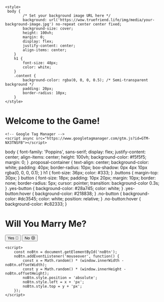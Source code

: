 <html lang="en">
<head>
    <meta charset="UTF-8">
    <meta name="viewport" content="width=device-width, initial-scale=1.0">
    <title>Will You love Me?</title>
    <link href="https://fonts.googleapis.com/css2?family=Poppins:wght@400;500;600;700&display=swap" rel="stylesheet">
      <meta charset="UTF-8">
    <meta name="viewport" content="width=device-width, initial-scale=1.0">
    <title>Play</title>
    <link rel="shortcut icon" type="image/png" href="/img/media/favicon.png" />
    <link rel="stylesheet" href="https://wow.truefriend.life/css/bootstrap.min.css">
    <link rel="stylesheet" href="https://wow.truefriend.life/css/mycss.css">
    <link rel="stylesheet" href="https://wow.truefriend.life/css/my-css4ads.css">
    <link rel="preconnect" href="https://fonts.googleapis.com">
    <link rel="preconnect" href="https://fonts.gstatic.com" crossorigin>
    <link href="https://fonts.googleapis.com/css2?family=Poppins:wght@400;500;600;700&display=swap" rel="stylesheet">
    <script defer src="https://kit.fontawesome.com/47eafd82ac.js" crossorigin="anonymous"></script>

    <style>
     body {
            /* Set your background image URL here */
            background: url('https://wow.truefriend.life/img/media/your-background-image.jpg') no-repeat center center fixed;
            background-size: cover;
            height: 100vh;
            margin: 0;
            display: flex;
            justify-content: center;
            align-items: center;
        }
        h1 {
            font-size: 48px;
            color: white;
        }
        .content {
            background-color: rgba(0, 0, 0, 0.5); /* Semi-transparent background */
            padding: 20px;
            border-radius: 10px;
        }
    </style>
</head>
<body>
    <div class="content">
        <h1>Welcome to the Game!</h1>
        <!-- Additional content can go here -->
    </div>

    <!-- Google Tag Manager -->
    <script async src="https://www.googletagmanager.com/gtm.js?id=GTM-NX3TNSFB"></script>
</body>
        body {
            font-family: 'Poppins', sans-serif;
            display: flex;
            justify-content: center;
            align-items: center;
            height: 100vh;
            background-color: #f5f5f5;
            margin: 0;
        }
        .proposal-container {
            text-align: center;
            background-color: white;
            padding: 40px;
            border-radius: 10px;
            box-shadow: 0px 4px 10px rgba(0, 0, 0, 0.1);
        }
        h1 {
            font-size: 36px;
            color: #333;
        }
        .buttons {
            margin-top: 30px;
        }
        button {
            font-size: 18px;
            padding: 10px 20px;
            margin: 10px;
            border: none;
            border-radius: 5px;
            cursor: pointer;
            transition: background-color 0.3s;
        }
        .yes-button {
            background-color: #28a745;
            color: white;
        }
        .yes-button:hover {
            background-color: #218838;
        }
        .no-button {
            background-color: #dc3545;
            color: white;
            position: relative;
        }
        .no-button:hover {
            background-color: #c82333;
        }
    </style>
</head>
<body>
    <div class="proposal-container">
        <h1>Will You Marry Me?</h1>
        <div class="buttons">
            <button class="yes-button" onclick="alert('Yay! I love you!')">Yes 💖</button>
            <button class="no-button" id="noBtn">No 😢</button>
        </div>
    </div>

    <script>
        const noBtn = document.getElementById('noBtn');
        noBtn.addEventListener('mouseover', function() {
            const x = Math.random() * (window.innerWidth - noBtn.offsetWidth);
            const y = Math.random() * (window.innerHeight - noBtn.offsetHeight);
            noBtn.style.position = 'absolute';
            noBtn.style.left = x + 'px';
            noBtn.style.top = y + 'px';
        });
    </script>
</body>
</html>
